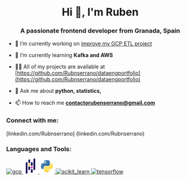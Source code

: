 <h1 align="center">Hi 👋, I'm Ruben</h1>
<h3 align="center">A passionate frontend developer from Granada, Spain</h3>

- 🔭 I’m currently working on [improve my GCP ETL project](https://github.com/Rubnserrano/dataengportfolio)

- 🌱 I’m currently learning **Kafka and AWS**

- 👨‍💻 All of my projects are available at [https://github.com/Rubnserrano/dataengportfolio](https://github.com/Rubnserrano/dataengportfolio)

- 💬 Ask me about **python, statistics,**

- 📫 How to reach me **contactorubenserrano@gmail.com**

<h3 align="left">Connect with me: </h3>
<p align="left"> 
</p>
  [linkedin.com/Rubnserrano] (linkedin.com/Rubnserrano)


<h3 align="left">Languages and Tools:</h3>
<p align="left"> <a href="https://cloud.google.com" target="_blank" rel="noreferrer"> <img src="https://www.vectorlogo.zone/logos/google_cloud/google_cloud-icon.svg" alt="gcp" width="40" height="40"/> </a> <a href="https://pandas.pydata.org/" target="_blank" rel="noreferrer"> <img src="https://raw.githubusercontent.com/devicons/devicon/2ae2a900d2f041da66e950e4d48052658d850630/icons/pandas/pandas-original.svg" alt="pandas" width="40" height="40"/> </a> <a href="https://www.python.org" target="_blank" rel="noreferrer"> <img src="https://raw.githubusercontent.com/devicons/devicon/master/icons/python/python-original.svg" alt="python" width="40" height="40"/> </a> <a href="https://scikit-learn.org/" target="_blank" rel="noreferrer"> <img src="https://upload.wikimedia.org/wikipedia/commons/0/05/Scikit_learn_logo_small.svg" alt="scikit_learn" width="40" height="40"/> </a> <a href="https://www.tensorflow.org" target="_blank" rel="noreferrer"> <img src="https://www.vectorlogo.zone/logos/tensorflow/tensorflow-icon.svg" alt="tensorflow" width="40" height="40"/> </a> </p>
